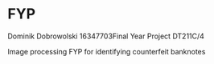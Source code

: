 # FYP
Dominik Dobrowolski 16347703Final Year Project DT211C/4

Image processing FYP for identifying counterfeit banknotes
